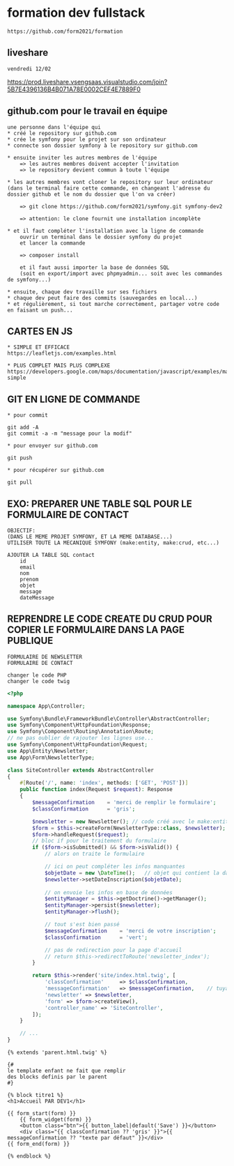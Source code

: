 # formation dev fullstack

    https://github.com/form2021/formation

## liveshare

    vendredi 12/02

https://prod.liveshare.vsengsaas.visualstudio.com/join?5B7E4396136B4B071A78E0002CEF4E7889F0

## github.com pour le travail en équipe

    une personne dans l'équipe qui 
    * créé le repository sur github.com
    * crée le symfony pour le projet sur son ordinateur
    * connecte son dossier symfony à le repository sur github.com

    * ensuite inviter les autres membres de l'équipe
        => les autres membres doivent accepter l'invitation
        => le repository devient commun à toute l'équipe

    * les autres membres vont cloner le repository sur leur ordinateur (dans le terminal faire cette commande, en changeant l'adresse du dossier github et le nom du dossier que l'on va créer)

        => git clone https://github.com/form2021/symfony.git symfony-dev2

        => attention: le clone fournit une installation incomplète

    * et il faut compléter l'installation avec la ligne de commande
        ouvrir un terminal dans le dossier symfony du projet
        et lancer la commande 

        => composer install

        et il faut aussi importer la base de données SQL
        (soit en export/import avec phpmyadmin... soit avec les commandes de symfony...)

    * ensuite, chaque dev travaille sur ses fichiers
    * chaque dev peut faire des commits (sauvegardes en local...)
    * et régulièrement, si tout marche correctement, partager votre code en faisant un push...

## CARTES EN JS

    * SIMPLE ET EFFICACE
    https://leafletjs.com/examples.html

    * PLUS COMPLET MAIS PLUS COMPLEXE
    https://developers.google.com/maps/documentation/javascript/examples/marker-simple

## GIT EN LIGNE DE COMMANDE

    * pour commit

    git add -A
    git commit -a -m "message pour la modif"

    * pour envoyer sur github.com

    git push

    * pour récupérer sur github.com

    git pull

## EXO: PREPARER UNE TABLE SQL POUR LE FORMULAIRE DE CONTACT

    OBJECTIF:
    (DANS LE MEME PROJET SYMFONY, ET LA MEME DATABASE...)
    UTILISER TOUTE LA MECANIQUE SYMFONY (make:entity, make:crud, etc...)

    AJOUTER LA TABLE SQL contact
        id
        email
        nom
        prenom
        objet
        message
        dateMessage


## REPRENDRE LE CODE CREATE DU CRUD POUR COPIER LE FORMULAIRE DANS LA PAGE PUBLIQUE


    FORMULAIRE DE NEWSLETTER
    FORMULAIRE DE CONTACT

    changer le code PHP
    changer le code twig

```php
<?php

namespace App\Controller;

use Symfony\Bundle\FrameworkBundle\Controller\AbstractController;
use Symfony\Component\HttpFoundation\Response;
use Symfony\Component\Routing\Annotation\Route;
// ne pas oublier de rajouter les lignes use...
use Symfony\Component\HttpFoundation\Request;
use App\Entity\Newsletter;
use App\Form\NewsletterType;

class SiteController extends AbstractController
{
    #[Route('/', name: 'index', methods: ['GET', 'POST'])]
    public function index(Request $request): Response
    {
        $messageConfirmation    = 'merci de remplir le formulaire';
        $classConfirmation      = 'gris';

        $newsletter = new Newsletter(); // code créé avec le make:entity
        $form = $this->createForm(NewsletterType::class, $newsletter);
        $form->handleRequest($request);
        // bloc if pour le traitement du formulaire
        if ($form->isSubmitted() && $form->isValid()) {
            // alors on traite le formulaire

            // ici on peut compléter les infos manquantes
            $objetDate = new \DateTime();   // objet qui contient la date actuelle
            $newsletter->setDateInscription($objetDate);
    
            // on envoie les infos en base de données
            $entityManager = $this->getDoctrine()->getManager();
            $entityManager->persist($newsletter);
            $entityManager->flush();

            // tout s'est bien passé
            $messageConfirmation    = 'merci de votre inscription';
            $classConfirmation      = 'vert';

            // pas de redirection pour la page d'accueil
            // return $this->redirectToRoute('newsletter_index');
        }

        return $this->render('site/index.html.twig', [
            'classConfirmation'     => $classConfirmation,
            'messageConfirmation'   => $messageConfirmation,    // tuyau de transmission entre PHP et twig
            'newsletter' => $newsletter,
            'form' => $form->createView(),
            'controller_name' => 'SiteController',
        ]);
    }

    // ...
}

```

```twig
{% extends 'parent.html.twig' %}

{# 
le template enfant ne fait que remplir 
des blocks definis par le parent
#}

{% block titre1 %}
<h1>Accueil PAR DEV1</h1>

{{ form_start(form) }}
    {{ form_widget(form) }}
    <button class="btn">{{ button_label|default('Save') }}</button>
    <div class="{{ classConfirmation ?? 'gris' }}">{{ messageConfirmation ?? "texte par défaut" }}</div>
{{ form_end(form) }}

{% endblock %}


```